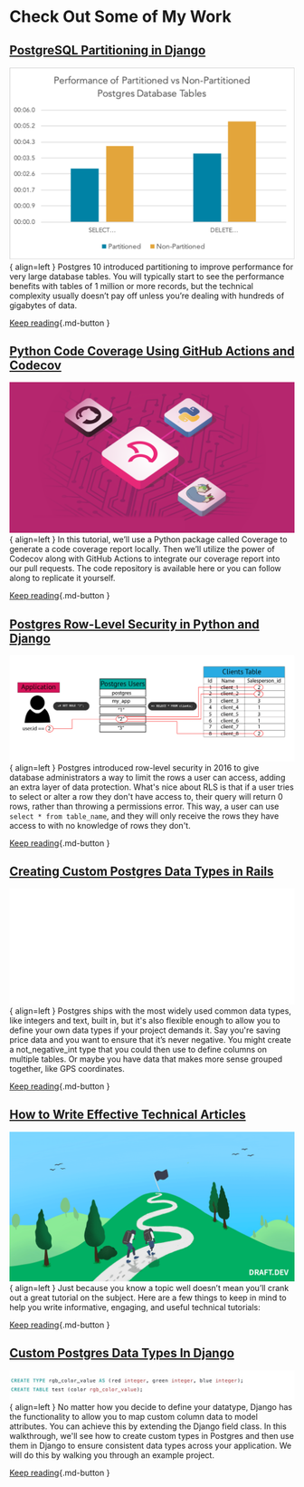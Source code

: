 # Check Out Some of My Work

## [PostgreSQL Partitioning in Django](https://pganalyze.com/blog/postgresql-partitioning-django)
![Placeholder](images/postgres_partitions.png){ align=left }
Postgres 10 introduced partitioning to improve performance for very large database tables. You will typically start to see the performance benefits with tables of 1 million or more records, but the technical complexity usually doesn’t pay off unless you’re dealing with hundreds of gigabytes of data.

[Keep reading](https://pganalyze.com/blog/postgresql-partitioning-django){.md-button }

## [Python Code Coverage Using GitHub Actions and Codecov](https://about.codecov.io/blog/python-code-coverage-using-github-actions-and-codecov/)
![Placeholder](images/codecove.png){ align=left }
In this tutorial, we’ll use a Python package called Coverage to generate a code coverage report locally. Then we’ll utilize the power of Codecov along with GitHub Actions to integrate our coverage report into our pull requests. The code repository is available here or you can follow along to replicate it yourself. 

[Keep reading](https://about.codecov.io/blog/python-code-coverage-using-github-actions-and-codecov/){.md-button }

## [Postgres Row-Level Security in Python and Django](https://pganalyze.com/blog/postgres-row-level-security-django-python)
![Placeholder](images/postgres-row-level-security-django.png){ align=left }
Postgres introduced row-level security in 2016 to give database administrators a way to limit the rows a user can access, adding an extra layer of data protection. What's nice about RLS is that if a user tries to select or alter a row they don't have access to, their query will return 0 rows, rather than throwing a permissions error. This way, a user can use `select * from table_name`, and they will only receive the rows they have access to with no knowledge of rows they don't. 

[Keep reading](https://pganalyze.com/blog/postgres-row-level-security-django-python){.md-button }


## [Creating Custom Postgres Data Types in Rails](https://pganalyze.com/blog/custom-postgres-data-types-ruby-rails)
![Placeholder](images/rails_custom_data_types.svg){ align=left }
Postgres ships with the most widely used common data types, like integers and text, built in, but it's also flexible enough to allow you to define your own data types if your project demands it. Say you're saving price data and you want to ensure that it’s never negative. You might create a not_negative_int type that you could then use to define columns on multiple tables. Or maybe you have data that makes more sense grouped together, like GPS coordinates. 

[Keep reading](https://pganalyze.com/blog/custom-postgres-data-types-ruby-rails){.md-button }

## [How to Write Effective Technical Articles](https://draft.dev/learn/posts/technical-tutorials)
![Placeholder](images/technical-tutorial.png){ align=left }
Just because you know a topic well doesn’t mean you’ll crank out a great tutorial on the subject. Here are a few things to keep in mind to help you write informative, engaging, and useful technical tutorials:

[Keep reading](https://draft.dev/learn/posts/technical-tutorials){.md-button }


## [Custom Postgres Data Types In Django](https://pganalyze.com/blog/custom-postgres-data-types-django-python)
![Placeholder](images/django_custom_data.jpeg){ align=left }
No matter how you decide to define your datatype, Django has the functionality to allow you to map custom column data to model attributes. You can achieve this by extending the Django field class. In this walkthrough, we'll see how to create custom types in Postgres and then use them in Django to ensure consistent data types across your application. We will do this by walking you through an example project.

[Keep reading](https://pganalyze.com/blog/custom-postgres-data-types-django-python){.md-button }